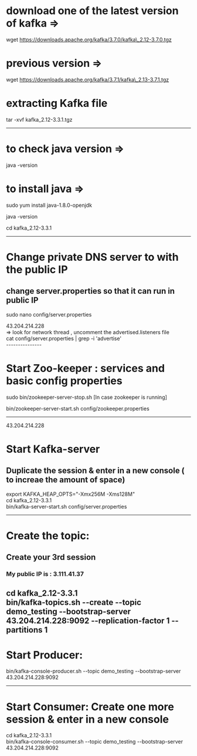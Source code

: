   
# download one of the latest version of kafka \=\>  
wget https://downloads.apache.org/kafka/3.7.0/kafka\_2.12-3.7.0.tgz

# previous version  \=\>  
wget https://downloads.apache.org/kafka/3.7.1/kafka\_2.13-3.7.1.tgz

# extracting Kafka file  
tar \-xvf kafka\_2.12-3.3.1.tgz

-----------------------  
# to check  java version \=\>  
java \-version

# to install java \=\>  
sudo yum install java-1.8.0-openjdk

java \-version

cd kafka\_2.12-3.3.1

-------------------------------  
# Change private DNS server to with the public IP  
## change server.properties so that it can run in public IP 

sudo nano config/server.properties

43.204.214.228  
\=\> look for network thread , uncomment the advertised.listeners file  
cat  config/server.properties | grep \-i 'advertise'  
\---------------  
# Start Zoo-keeper : services and basic config properties  
sudo bin/zookeeper-server-stop.sh        \[In case zookeeper is running\]

bin/zookeeper-server-start.sh config/zookeeper.properties

----------------------------------------  
43.204.214.228  
# Start Kafka-server  
## Duplicate the session & enter in a new console ( to increae the amount of space)

export KAFKA\_HEAP\_OPTS="-Xmx256M \-Xms128M"  
cd kafka\_2.12-3.3.1  
bin/kafka-server-start.sh config/server.properties

-----------------------------  
# Create the topic:  
## Create your 3rd session   
### My public IP is : 3.111.41.37  
cd kafka\_2.12-3.3.1  
bin/kafka-topics.sh \--create \--topic demo\_testing \--bootstrap-server  43.204.214.228:9092 \--replication-factor 1 \--partitions 1
--------------------------  

# Start Producer:  
bin/kafka-console-producer.sh \--topic demo\_testing \--bootstrap-server 43.204.214.228:9092

-------------------------  
# Start Consumer:  Create one more session & enter in a new console   
cd kafka\_2.12-3.3.1  
bin/kafka-console-consumer.sh \--topic demo\_testing \--bootstrap-server 43.204.214.228:9092  
